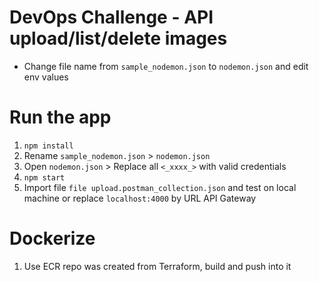 # DevOps Challenge - API upload/list/delete images

- Change file name from `sample_nodemon.json` to `nodemon.json` and edit env values

# Run the app

1. `npm install`
2. Rename `sample_nodemon.json` > `nodemon.json`
3. Open `nodemon.json` > Replace all `<_xxxx_>` with valid credentials
4. `npm start`
5. Import file `file upload.postman_collection.json` and test on local machine or replace `localhost:4000` by URL API Gateway

# Dockerize

1. Use ECR repo was created from Terraform, build and push into it
